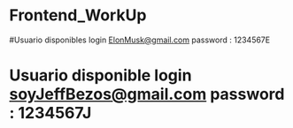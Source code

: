# Frontend_WorkUp

#Usuario disponibles login ElonMusk@gmail.com  password : 1234567E 

# Usuario disponible login soyJeffBezos@gmail.com password : 1234567J


